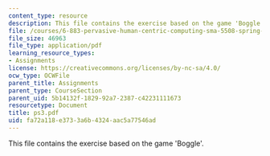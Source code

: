 ```yaml
---
content_type: resource
description: This file contains the exercise based on the game 'Boggle'.
file: /courses/6-883-pervasive-human-centric-computing-sma-5508-spring-2006/fa72a118e3733a6b4324aac5a77546ad_ps3.pdf
file_size: 46963
file_type: application/pdf
learning_resource_types:
- Assignments
license: https://creativecommons.org/licenses/by-nc-sa/4.0/
ocw_type: OCWFile
parent_title: Assignments
parent_type: CourseSection
parent_uid: 5b14132f-1829-92a7-2387-c42231111673
resourcetype: Document
title: ps3.pdf
uid: fa72a118-e373-3a6b-4324-aac5a77546ad
---
```

This file contains the exercise based on the game 'Boggle'.